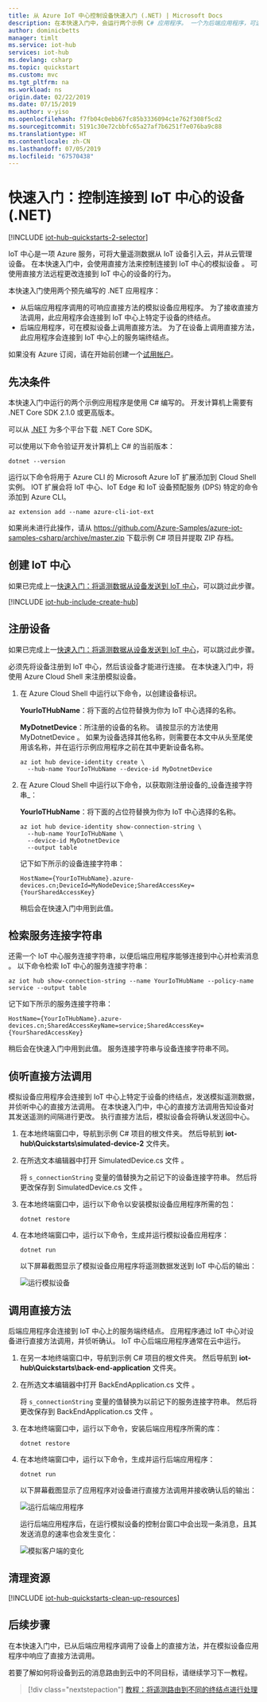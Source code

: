 ```yaml
---
title: 从 Azure IoT 中心控制设备快速入门 (.NET) | Microsoft Docs
description: 在本快速入门中，会运行两个示例 C# 应用程序。 一个为后端应用程序，可远程控制连接到中心的设备。 另一个应用程序可模拟连接到中心的可受远程控制的设备。
author: dominicbetts
manager: timlt
ms.service: iot-hub
services: iot-hub
ms.devlang: csharp
ms.topic: quickstart
ms.custom: mvc
ms.tgt_pltfrm: na
ms.workload: ns
origin.date: 02/22/2019
ms.date: 07/15/2019
ms.author: v-yiso
ms.openlocfilehash: f7fb04c0ebb67fc85b3336094c1e762f308f5cd2
ms.sourcegitcommit: 5191c30e72cbbfc65a27af7b6251f7e076ba9c88
ms.translationtype: HT
ms.contentlocale: zh-CN
ms.lasthandoff: 07/05/2019
ms.locfileid: "67570438"
---
```

# <a name="quickstart-control-a-device-connected-to-an-iot-hub-net"></a>快速入门：控制连接到 IoT 中心的设备 (.NET)

[!INCLUDE [iot-hub-quickstarts-2-selector](../../includes/iot-hub-quickstarts-2-selector.md)]

IoT 中心是一项 Azure 服务，可将大量遥测数据从 IoT 设备引入云，并从云管理设备。 在本快速入门中，会使用直接方法来控制连接到 IoT 中心的模拟设备  。 可使用直接方法远程更改连接到 IoT 中心的设备的行为。

本快速入门使用两个预先编写的 .NET 应用程序：

* 从后端应用程序调用的可响应直接方法的模拟设备应用程序。 为了接收直接方法调用，此应用程序会连接到 IoT 中心上特定于设备的终结点。
* 后端应用程序，可在模拟设备上调用直接方法。 为了在设备上调用直接方法，此应用程序会连接到 IoT 中心上的服务端终结点。


如果没有 Azure 订阅，请在开始前创建一个[试用帐户](https://www.azure.cn/pricing/1rmb-trial)。

## <a name="prerequisites"></a>先决条件

本快速入门中运行的两个示例应用程序是使用 C# 编写的。 开发计算机上需要有 .NET Core SDK 2.1.0 或更高版本。

可以从 [.NET](https://www.microsoft.com/net/download/all) 为多个平台下载 .NET Core SDK。

可以使用以下命令验证开发计算机上 C# 的当前版本：

```cmd/sh
dotnet --version
```

运行以下命令将用于 Azure CLI 的 Microsoft Azure IoT 扩展添加到 Cloud Shell 实例。 IOT 扩展会将 IoT 中心、IoT Edge 和 IoT 设备预配服务 (DPS) 特定的命令添加到 Azure CLI。

```azurecli
az extension add --name azure-cli-iot-ext
```

如果尚未进行此操作，请从 https://github.com/Azure-Samples/azure-iot-samples-csharp/archive/master.zip 下载示例 C# 项目并提取 ZIP 存档。

## <a name="create-an-iot-hub"></a>创建 IoT 中心

如果已完成上一[快速入门：将遥测数据从设备发送到 IoT 中心](quickstart-send-telemetry-dotnet.md)，可以跳过此步骤。

[!INCLUDE [iot-hub-include-create-hub](../../includes/iot-hub-include-create-hub.md)]

## <a name="register-a-device"></a>注册设备

如果已完成上一[快速入门：将遥测数据从设备发送到 IoT 中心](quickstart-send-telemetry-dotnet.md)，可以跳过此步骤。

必须先将设备注册到 IoT 中心，然后该设备才能进行连接。 在本快速入门中，将使用 Azure Cloud Shell 来注册模拟设备。

1. 在 Azure Cloud Shell 中运行以下命令，以创建设备标识。

   **YourIoTHubName**：将下面的占位符替换为你为 IoT 中心选择的名称。

   **MyDotnetDevice**：所注册的设备的名称。 请按显示的方法使用 MyDotnetDevice  。 如果为设备选择其他名称，则需要在本文中从头至尾使用该名称，并在运行示例应用程序之前在其中更新设备名称。

    ```azurecli
    az iot hub device-identity create \
      --hub-name YourIoTHubName --device-id MyDotnetDevice
    ```

2. 在 Azure Cloud Shell 中运行以下命令，以获取刚注册设备的_设备连接字符串_：

   **YourIoTHubName**：将下面的占位符替换为你为 IoT 中心选择的名称。

    ```azurecli
    az iot hub device-identity show-connection-string \
      --hub-name YourIoTHubName \
      --device-id MyDotnetDevice 
      --output table
    ```

    记下如下所示的设备连接字符串：

   `HostName={YourIoTHubName}.azure-devices.cn;DeviceId=MyNodeDevice;SharedAccessKey={YourSharedAccessKey}`

    稍后会在快速入门中用到此值。

## <a name="retrieve-the-service-connection-string"></a>检索服务连接字符串

还需一个 IoT 中心服务连接字符串，以便后端应用程序能够连接到中心并检索消息  。 以下命令检索 IoT 中心的服务连接字符串：

```azurecli
az iot hub show-connection-string --name YourIoTHubName --policy-name service --output table
```

记下如下所示的服务连接字符串：

   `HostName={YourIoTHubName}.azure-devices.cn;SharedAccessKeyName=service;SharedAccessKey={YourSharedAccessKey}`

稍后会在快速入门中用到此值。 服务连接字符串与设备连接字符串不同。  

## <a name="listen-for-direct-method-calls"></a>侦听直接方法调用

模拟设备应用程序会连接到 IoT 中心上特定于设备的终结点，发送模拟遥测数据，并侦听中心的直接方法调用。 在本快速入门中，中心的直接方法调用告知设备对其发送遥测的间隔进行更改。 执行直接方法后，模拟设备会将确认发送回中心。

1. 在本地终端窗口中，导航到示例 C# 项目的根文件夹。 然后导航到 **iot-hub\Quickstarts\simulated-device-2** 文件夹。

2. 在所选文本编辑器中打开 SimulatedDevice.cs 文件  。

    将 `s_connectionString` 变量的值替换为之前记下的设备连接字符串。 然后将更改保存到 SimulatedDevice.cs 文件  。

3. 在本地终端窗口中，运行以下命令以安装模拟设备应用程序所需的包：

    ```cmd/sh
    dotnet restore
    ```

4. 在本地终端窗口中，运行以下命令，生成并运行模拟设备应用程序：

    ```cmd/sh
    dotnet run
    ```

    以下屏幕截图显示了模拟设备应用程序将遥测数据发送到 IoT 中心后的输出：

    ![运行模拟设备](./media/quickstart-control-device-dotnet/SimulatedDevice-1.png)

## <a name="call-the-direct-method"></a>调用直接方法

后端应用程序会连接到 IoT 中心上的服务端终结点。 应用程序通过 IoT 中心对设备进行直接方法调用，并侦听确认。 IoT 中心后端应用程序通常在云中运行。

1. 在另一本地终端窗口中，导航到示例 C# 项目的根文件夹。 然后导航到 **iot-hub\Quickstarts\back-end-application** 文件夹。

2. 在所选文本编辑器中打开 BackEndApplication.cs 文件  。

    将 `s_connectionString` 变量的值替换为以前记下的服务连接字符串。 然后将更改保存到 BackEndApplication.cs 文件  。

3. 在本地终端窗口中，运行以下命令，安装后端应用程序所需的库：

    ```cmd/sh
    dotnet restore
    ```

4. 在本地终端窗口中，运行以下命令，生成并运行后端应用程序：

    ```cmd/sh
    dotnet run
    ```

    以下屏幕截图显示了应用程序对设备进行直接方法调用并接收确认后的输出：

    ![运行后端应用程序](./media/quickstart-control-device-dotnet/BackEndApplication.png)

    运行后端应用程序后，在运行模拟设备的控制台窗口中会出现一条消息，且其发送消息的速率也会发生变化：

    ![模拟客户端的变化](./media/quickstart-control-device-dotnet/SimulatedDevice-2.png)

## <a name="clean-up-resources"></a>清理资源

[!INCLUDE [iot-hub-quickstarts-clean-up-resources](../../includes/iot-hub-quickstarts-clean-up-resources.md)]

## <a name="next-steps"></a>后续步骤

在本快速入门中，已从后端应用程序调用了设备上的直接方法，并在模拟设备应用程序中响应了直接方法调用。

若要了解如何将设备到云的消息路由到云中的不同目标，请继续学习下一教程。

> [!div class="nextstepaction"]
> [教程：将遥测路由到不同的终结点进行处理](tutorial-routing.md)